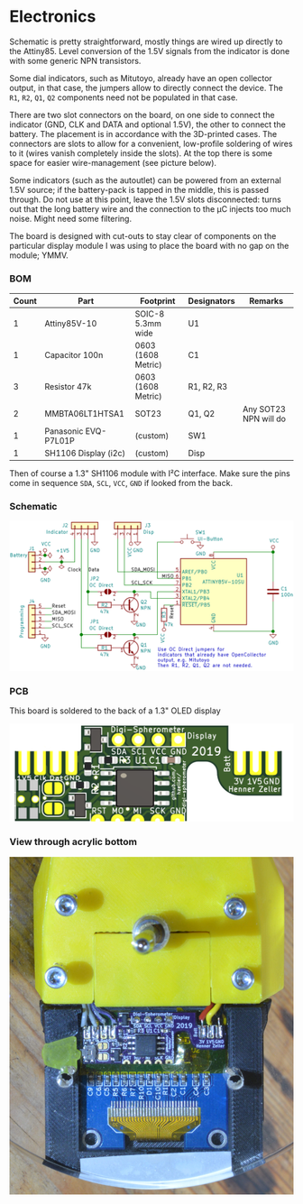 Electronics
===========

Schematic is pretty straightforward, mostly things are wired up directly
to the Attiny85. Level conversion of the 1.5V signals from the indicator is
done with some generic NPN transistors.

Some dial indicators, such as Mitutoyo, already have an open collector output,
in that case, the jumpers allow to directly connect the device. The
`R1`, `R2`, `Q1`, `Q2` components need not be populated in that case.

There are two slot connectors on the board, on one side to connect the indicator
(GND, CLK and DATA and optional 1.5V), the other to connect the battery. The
placement is in accordance with the 3D-printed cases.
The connectors are slots to allow for a convenient, low-profile soldering of
wires to it (wires vanish completely inside the slots).
At the top there is some space for easier wire-management (see picture below).

Some indicators (such as the autoutlet) can be powered from an external 1.5V
source; if the battery-pack is tapped in the middle, this is passed through.
Do not use at this point, leave the 1.5V slots disconnected: turns out that the
long battery wire and the connection to the μC injects too much noise. Might
need some filtering.

The board is designed with cut-outs to stay clear of components on the
particular display module I was using to place the board with no gap on the
module; YMMV.

### BOM

Count  | Part                     | Footprint          | Designators  | Remarks
-------|--------------------------|--------------------|--------------|---------
1      | Attiny85V-10             | SOIC-8 5.3mm wide  | U1           |
1      | Capacitor 100n           | 0603 (1608 Metric) | C1           |
3      | Resistor 47k             | 0603 (1608 Metric) | R1, R2, R3   |
2      | MMBTA06LT1HTSA1          | SOT23              | Q1, Q2       | Any SOT23 NPN will do
1      | Panasonic EVQ-P7L01P     | (custom)           | SW1          |
1      | SH1106 Display (i2c)     | (custom)           | Disp         |

Then of course a 1.3" SH1106 module with I²C interface. Make sure the pins
come in sequence `SDA`, `SCL`, `VCC`, `GND` if looked from the back.

### Schematic
![](../img/spherometer-display-schematic.png)

### PCB
This board is soldered to the back of a 1.3" OLED display

![](../img/spherometer-display-pcb.png)

### View through acrylic bottom
![](../img/spherometer-bottom.jpg)
